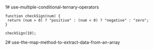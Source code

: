 1# use-multiple-conditional-ternary-operators

```
function checkSign(num) {
 return (num > 0) ? "positive" : (num < 0) ? "negative" : "zero";
}

checkSign(10);
```
2# use-the-map-method-to-extract-data-from-an-array

```
```

